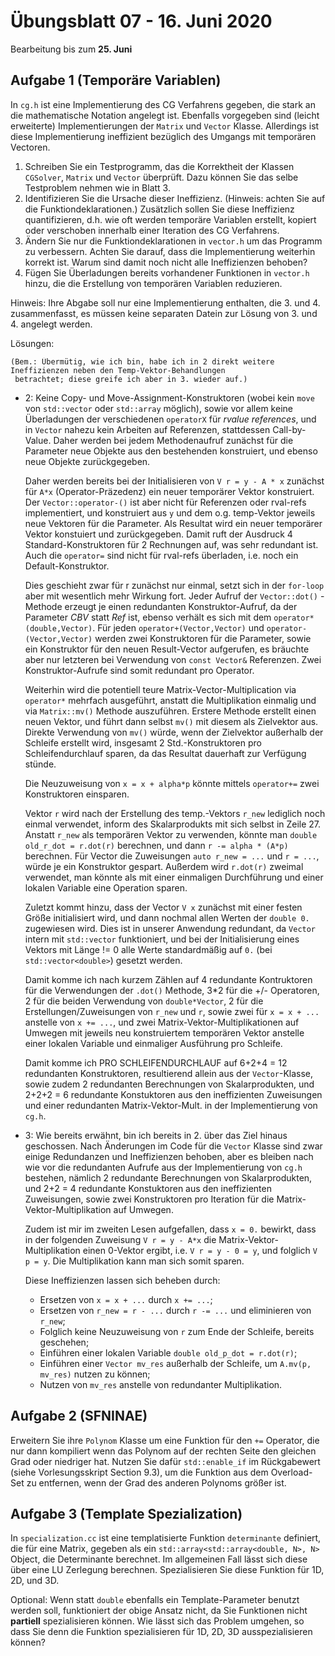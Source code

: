# Übungsblatt 07 - 16. Juni 2020
Bearbeitung bis zum **25. Juni**

## Aufgabe 1 (Temporäre Variablen)
In `cg.h` ist eine Implementierung des CG Verfahrens gegeben, die stark an die mathematische Notation angelegt ist.
Ebenfalls vorgegeben sind (leicht erweiterte) Implementierungen der `Matrix` und `Vector` Klasse. Allerdings ist
diese Implementierung ineffizient bezüglich des Umgangs mit temporären Vectoren.
1. Schreiben Sie ein Testprogramm, das die Korrektheit der Klassen `CGSolver`, `Matrix` und `Vector` überprüft. 
   Dazu können Sie das selbe Testproblem nehmen wie in Blatt 3.
2. Identifizieren Sie die Ursache dieser Ineffizienz. (Hinweis: achten Sie auf die Funktiondeklarationen.) Zusätzlich
   sollen Sie diese Ineffizienz quantifizieren, d.h. wie oft werden temporäre Variablen erstellt, kopiert oder
   verschoben innerhalb einer Iteration des CG Verfahrens.
3. Ändern Sie nur die Funktiondeklarationen in `vector.h` um das Programm zu verbessern. Achten Sie darauf, dass die
   Implementierung weiterhin korrekt ist. Warum sind damit noch nicht alle Ineffizienzen behoben?
4. Fügen Sie Überladungen bereits vorhandener Funktionen in `vector.h` hinzu, die die Erstellung von temporären Variablen
   reduzieren.

Hinweis: Ihre Abgabe soll nur eine Implementierung enthalten, die 3. und 4. zusammenfasst, es müssen keine separaten
Datein zur Lösung von 3. und 4. angelegt werden.

Lösungen:	

	(Bem.: Übermütig, wie ich bin, habe ich in 2 direkt weitere Ineffizienzen neben den Temp-Vektor-Behandlungen
	 betrachtet; diese greife ich aber in 3. wieder auf.)
	
- 2: Keine Copy- und Move-Assignment-Konstruktoren (wobei kein `move` von `std::vector` oder `std::array` möglich), sowie vor allem keine Überladungen der verschiedenen `operatorX` für _rvalue references_, und in `Vector` nahezu kein Arbeiten auf Referenzen, stattdessen Call-by-Value. Daher werden bei jedem Methodenaufruf zunächst für die Parameter neue Objekte aus den bestehenden konstruiert, und ebenso neue Objekte zurückgegeben. 

	Daher werden bereits bei der Initialisieren von `V r = y - A * x` zunächst für `A*x` (Operator-Präzedenz) ein neuer temporärer Vektor konstruiert. Der `Vector::operator-()` ist aber nicht für Referenzen oder rval-refs implementiert, und konstruiert aus `y` und dem o.g. temp-Vektor jeweils neue Vektoren für die Parameter. Als Resultat wird ein neuer temporärer Vektor konstuiert und zurückgegeben. Damit ruft der Ausdruck 4 Standard-Konstruktoren für 2 Rechnungen auf, was sehr redundant ist. Auch die `operator=` sind nicht für rval-refs überladen, i.e. noch ein Default-Konstruktor. 
	
	Dies geschieht zwar für r zunächst nur einmal, setzt sich in der `for-loop` aber mit wesentlich mehr Wirkung fort. Jeder Aufruf der `Vector::dot()` -Methode erzeugt je einen redundanten Konstruktor-Aufruf, da der Parameter _CBV_ statt _Ref_ ist, ebenso verhält es sich mit dem `operator*(double,Vector)`. Für jeden `operator+(Vector,Vector)` und `operator-(Vector,Vector)` werden zwei Konstruktoren für die Parameter, sowie ein Konstruktor für den neuen Result-Vector aufgerufen, es bräuchte aber nur letzteren bei Verwendung von `const Vector&` Referenzen. Zwei Konstruktor-Aufrufe sind somit redundant pro Operator. 
	
	Weiterhin wird die potentiell teure Matrix-Vector-Multiplication via `operator*` mehrfach ausgeführt, anstatt die Multiplikation einmalig und via `Matrix::mv()` Methode auszuführen. Erstere Methode erstellt einen neuen Vektor, und führt dann selbst `mv()` mit diesem als Zielvektor aus. Direkte Verwendung von `mv()` würde, wenn der Zielvektor außerhalb der Schleife erstellt wird, insgesamt 2 Std.-Konstruktoren pro Schleifendurchlauf sparen, da das Resultat dauerhaft zur Verfügung stünde.
	
	Die Neuzuweisung von `x = x + alpha*p` könnte mittels `operator+=` zwei Konstruktoren einsparen.
	
	Vektor `r` wird nach der Erstellung des temp.-Vektors `r_new` lediglich noch einmal verwendet, inform des Skalarprodukts mit sich selbst in Zeile 27. Anstatt `r_new` als temporären Vektor zu verwenden, könnte man `double old_r_dot = r.dot(r)` berechnen, und dann `r -= alpha * (A*p)` berechnen. Für Vector die Zuweisungen `auto r_new = ...` und `r = ...`, würde je ein Konstruktor gespart. Außerdem wird `r.dot(r)` zweimal verwendet, man könnte als mit einer einmaligen Durchführung und einer lokalen Variable eine Operation sparen.
	
	Zuletzt kommt hinzu, dass der Vector `V x` zunächst mit einer festen Größe initialisiert wird, und dann nochmal allen Werten der `double 0.` zugewiesen wird. Dies ist in unserer Anwendung redundant, da `Vector` intern mit `std::vector` funktioniert, und bei der Initialisierung eines Vektors mit Länge != 0 alle Werte standardmäßig auf `0.` (bei `std::vector<double>`) gesetzt werden.
	
	Damit komme ich nach kurzem Zählen auf 4 redundante Kontruktoren für die Verwendungen der `.dot()` Methode, 3\*2 für die +/- Operatoren, 2 für die beiden Verwendung von `double*Vector`, 2 für die Erstellungen/Zuweisungen von `r_new` und `r`, sowie zwei für `x = x + ...` anstelle von `x += ...`, und zwei Matrix-Vektor-Multiplikationen auf Umwegen mit jeweils neu konstruiertem temporären Vektor anstelle einer lokalen Variable und einmaliger Ausführung pro Schleife.
	
	Damit komme ich PRO SCHLEIFENDURCHLAUF auf 6+2+4 = 12 redundanten Konstruktoren, resultierend allein aus der `Vector`-Klasse, sowie zudem 2 redundanten Berechnungen von Skalarprodukten, und 2+2+2 = 6 redundante Konstuktoren aus den ineffizienten Zuweisungen und einer redundanten Matrix-Vektor-Mult. in der Implementierung von `cg.h`. 
	
	
- 3: Wie bereits erwähnt, bin ich bereits in 2. über das Ziel hinaus geschossen. Nach Änderungen im Code für die `Vector` Klasse sind zwar einige Redundanzen und Ineffizienzen behoben, aber es bleiben nach wie vor die redundanten Aufrufe aus der Implementierung von `cg.h` bestehen, nämlich 2 redundante Berechnungen von Skalarprodukten, und 2+2 = 4 redundante Konstuktoren aus den ineffizienten Zuweisungen, sowie zwei Konstruktoren pro Iteration für die Matrix-Vektor-Multiplikation auf Umwegen.

	Zudem ist mir im zweiten Lesen aufgefallen, dass `x = 0.` bewirkt, dass in der folgenden Zuweisung `V r = y - A*x` die Matrix-Vektor-Multiplikation einen 0-Vektor ergibt, i.e. `V r = y - 0 = y`, und folglich `V p = y`. Die Multiplikation kann man sich somit sparen.

	Diese Ineffizienzen lassen sich beheben durch:

	- Ersetzen von `x = x + ...` durch `x += ...`;
	- Ersetzen von `r_new = r - ...` durch `r -= ...` und eliminieren von `r_new`;
	- Folglich keine Neuzuweisung von `r` zum Ende der Schleife, bereits geschehen;
	- Einführen einer lokalen Variable `double old_p_dot = r.dot(r)`;
	- Einführen einer `Vector mv_res` außerhalb der Schleife, um `A.mv(p, mv_res)` nutzen zu können;
	- Nutzen von `mv_res` anstelle von redundanter Multiplikation.

## Aufgabe 2 (SFNINAE)
Erweitern Sie ihre `Polynom` Klasse um eine Funktion für den `+=` Operator, die nur dann kompiliert wenn das Polynom
auf der rechten Seite den gleichen Grad oder niedriger hat. Nutzen Sie dafür `std::enable_if` im Rückgabewert (siehe Vorlesungsskript Section 9.3), um die Funktion
aus dem Overload-Set zu entfernen, wenn der Grad des anderen Polynoms größer ist.

## Aufgabe 3 (Template Spezialization)
In `specialization.cc` ist eine templatisierte Funktion `determinante` definiert, die für eine Matrix, gegeben als ein
`std::array<std::array<double, N>, N>` Object, die Determinante berechnet. Im allgemeinen Fall lässt sich diese über eine
LU Zerlegung berechnen. Spezialisieren Sie diese Funktion für 1D, 2D, und 3D.

Optional: Wenn statt `double` ebenfalls ein Template-Parameter benutzt
werden soll, funktioniert der obige Ansatz nicht, da Sie Funktionen
nicht **partiell** spezialisieren können. Wie lässt sich das Problem
umgehen, so dass Sie denn die Funktion spezialisieren für 1D, 2D, 3D
ausspezialisieren können?
